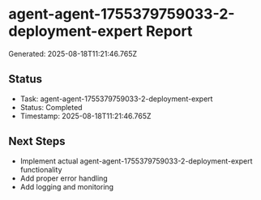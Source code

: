 # agent-agent-1755379759033-2-deployment-expert Report

Generated: 2025-08-18T11:21:46.765Z

## Status
- Task: agent-agent-1755379759033-2-deployment-expert
- Status: Completed
- Timestamp: 2025-08-18T11:21:46.765Z

## Next Steps
- Implement actual agent-agent-1755379759033-2-deployment-expert functionality
- Add proper error handling
- Add logging and monitoring
